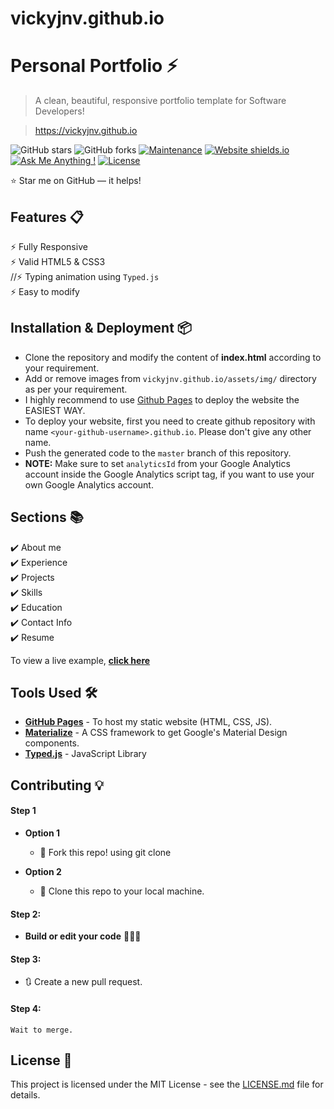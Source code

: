 # vickyjnv.github.io
# Personal Portfolio ⚡️ 
> A clean, beautiful, responsive portfolio template for Software Developers!

> https://vickyjnv.github.io

![GitHub stars](https://img.shields.io/github/stars/vickyjnv/vickyjnv.github.io) 
![GitHub forks](https://img.shields.io/github/forks/vickyjnv/vickyjnv.github.io)
[![Maintenance](https://img.shields.io/badge/maintained-yes-green.svg)](https://github.com/vickyjnv/vickyjnv.github.io/commits/master)
[![Website shields.io](https://img.shields.io/badge/website-up-yellow)](http://vickyjnv.github.io/)
[![Ask Me Anything !](https://img.shields.io/badge/ask%20me-linkedin-1abc9c.svg)](https://www.linkedin.com/in/vickyjnv/)
[![License](http://img.shields.io/:license-mit-blue.svg?style=flat-square)](http://badges.mit-license.org)



:star: Star me on GitHub — it helps!

## Features 📋
⚡️ Fully Responsive\
⚡️ Valid HTML5 & CSS3\
//⚡️ Typing animation using `Typed.js`\
⚡️ Easy to modify

## Installation & Deployment 📦
- Clone the repository and modify the content of <b>index.html</b> according to your requirement.
- Add or remove images from `vickyjnv.github.io/assets/img/` directory as per your requirement.
- I highly recommend to use [Github Pages](https://create-react-app.dev/docs/deployment/#github-pages) to deploy the website the EASIEST WAY.
- To deploy your website, first you need to create github repository with name `<your-github-username>.github.io`. Please don't give any other name.
- Push the generated code to the `master` branch of this repository.
- <b>NOTE:</b> Make sure to set `analyticsId` from your Google Analytics account inside the Google Analytics script tag, if you want to use your own Google Analytics account.

## Sections 📚
✔️ About me\
✔️ Experience\
✔️ Projects \
✔️ Skills \
✔️ Education\
✔️ Contact Info\
✔️ Resume

To view a live example, **[click here](https://vickyjnv.github.io/)**

## Tools Used 🛠️
* [<b>GitHub Pages</b>](https://create-react-app.dev/docs/deployment/#github-pages) - To host my static website (HTML, CSS, JS).
* [<b>Materialize</b>](https://materializecss.com/) - A CSS framework to get Google's Material Design components.
* [<b>Typed.js</b>](https://mattboldt.com/demos/typed-js/) - JavaScript Library

## Contributing 💡
#### Step 1

- **Option 1**
    - 🍴 Fork this repo! using git clone

- **Option 2**
    - 👯 Clone this repo to your local machine.


#### Step 2:

- **Build or edit your code** 🔨🔨🔨

#### Step 3:

- 🔃 Create a new pull request.

#### Step 4:
    Wait to merge.

## License 📄
This project is licensed under the MIT License - see the [LICENSE.md](./LICENSE) file for details.

